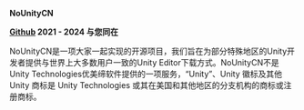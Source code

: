 **NoUnityCN**

**[Github](https://github.com/DanKE123abc/NoUnityCN) 2021 - 2024 与您同在**

NoUnityCN是一项大家一起实现的开源项目，我们旨在为部分特殊地区的Unity开发者提供与世界上大多数用户一致的Unity Editor下载方式。NoUnityCN不是Unity Technologies优美缔软件提供的一项服务，“Unity”、Unity 徽标及其他 Unity 商标是 Unity Technologies 或其在美国和其他地区的分支机构的商标或注册商标。